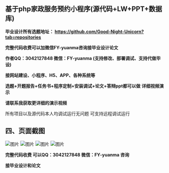 ## 基于php家政服务预约小程序(源代码+LW+PPT+数据库)
**毕业设计所有选题地址： https://github.com/Good-Night-Unicorn?tab=repositories**

**完整代码收费可以加微信FY-yuanma咨询接毕业设计论文**

**作者QQ：3042127848 微信：FY-yuanma (支持修改、部署调试、支持代做毕设)**

**接网站建设、小程序、H5、APP、各种系统等**

**选题+开题报告+任务书+程序定制+安装调试+论文+答辩ppt都可以做**
**详细视频演示**

**请联系我获取更详细的演示视频**




所有项目以及源代码本人均调试运行无问题 可支持远程调试运行

## 四、页面截图
![图片](https://github.com/user-attachments/assets/abd54dfd-0a30-4f96-a2d7-adb7b3d253da)
![图片](https://github.com/user-attachments/assets/22deb50f-7757-4ad5-865b-02db90740448)
![图片](https://github.com/user-attachments/assets/676a1d4d-b0ac-4f14-9f5f-d0021b4a33ac)
![图片](https://github.com/user-attachments/assets/a3ac6625-33a7-4d58-8082-e24bc03e9e27)

**完整代码收费  可以QQ：3042127848 微信：FY-yuanma 咨询**

**接毕业设计和论文**
